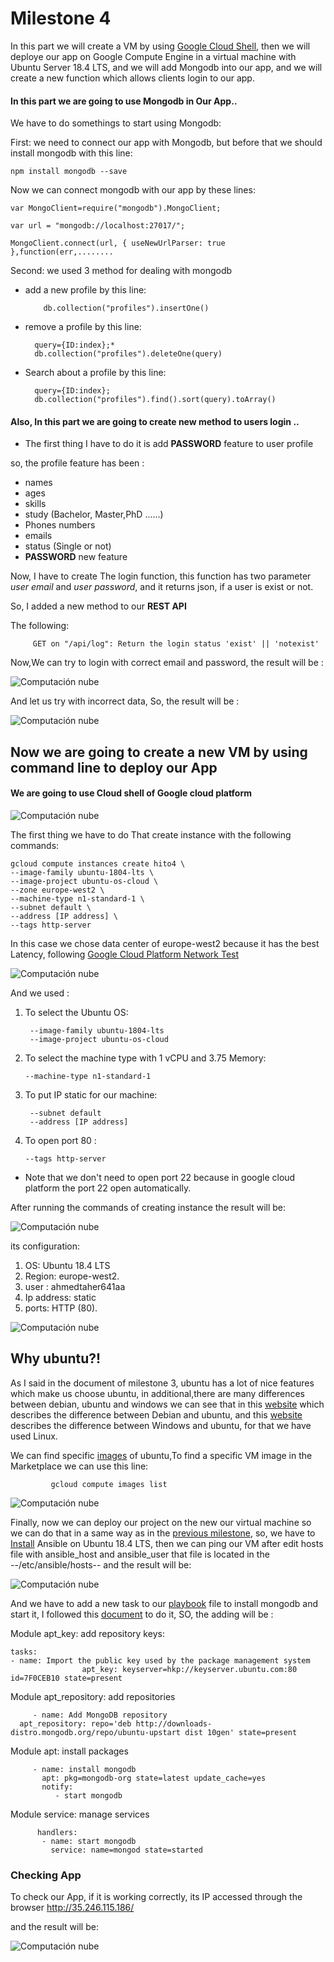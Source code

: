 # Milestone 4


In this part we will create a VM by using [Google Cloud Shell](https://cloud.google.com/shell/docs/), then we will deploye our app on Google Compute Engine in a virtual machine with Ubuntu Server 18.4 LTS, and we will add Mongodb into our app, and we will create a new function which allows clients login to our app. 


#### In this part we are going to use Mongodb in Our App..

We have to do somethings to start using Mongodb:

  First: we need to connect our app with Mongodb, but before that we should install mongodb with this line:

    npm install mongodb --save

Now we can connect mongodb with our app by these lines:

    var MongoClient=require("mongodb").MongoClient;

    var url = "mongodb://localhost:27017/";

    MongoClient.connect(url, { useNewUrlParser: true },function(err,........

Second: we used 3 method for dealing with mongodb
 
 * add a new profile by this line:

           db.collection("profiles").insertOne() 

* remove a profile by this line:

    
        query={ID:index};*
        db.collection("profiles").deleteOne(query)

* Search about a profile by this line:

        query={ID:index};
        db.collection("profiles").find().sort(query).toArray()

#### Also, In this part we are going to create new method to users login ..


* The first thing I have to do it is add **PASSWORD** feature to user profile

so, the profile feature has been :

* names
* ages
* skills
* study (Bachelor, Master,PhD ......)
* Phones numbers
* emails
* status (Single or not)
* **PASSWORD** new feature 

Now, I have to create The login function, this function has two parameter *user email* and *user password*, and it returns json, if a user is exist or not.

So, I added a new method to our **REST API** 

 The following:
    
         GET on "/api/log": Return the login status 'exist' || 'notexist'


Now,We can try to login with correct email and password, the result will be :

![Computación nube](https://github.com/AbdullahTaher93/CCMYproject/blob/master/docs/image/logincase1.jpg)

And let us try with incorrect data, So, the result will be :

![Computación nube](https://github.com/AbdullahTaher93/CCMYproject/blob/master/docs/image/logincase2.jpg)


## Now we are going to create a new VM by using command line to deploy our App

#### We are going to use Cloud shell of Google cloud platform



![Computación nube](https://github.com/AbdullahTaher93/CCMYproject/blob/master/docs/image/cliofgoogle.jpg)

The first thing we have to do That create instance with the following commands:

    gcloud compute instances create hito4 \
    --image-family ubuntu-1804-lts \
    --image-project ubuntu-os-cloud \
    --zone europe-west2 \
    --machine-type n1-standard-1 \
    --subnet default \
    --address [IP address] \
    --tags http-server 




In this case we chose data center of europe-west2 because it has the best Latency, following [Google Cloud Platform Network Test](https://cloudharmony.com/speedtest-for-google:storage) 



![Computación nube](https://github.com/AbdullahTaher93/CCMYproject/blob/master/docs/image/testgoogle.jpg)

And we used :
 1. To select the Ubuntu OS:

         --image-family ubuntu-1804-lts
         --image-project ubuntu-os-cloud

 2. To select the machine type with 1 vCPU and 3.75 Memory:
     
        --machine-type n1-standard-1

 3. To put IP static for our machine: 

         --subnet default 
         --address [IP address] 

 4. To open port 80 :
      
        --tags http-server 

* Note that we don't need to open port 22 because in google cloud platform the port 22 open automatically.



After running the commands of creating instance the result will be: 

![Computación nube](https://github.com/AbdullahTaher93/CCMYproject/blob/master/docs/image/createVM.jpg)


its configuration:
   
   1. OS: Ubuntu 18.4 LTS 
   2. Region: europe-west2.
   3. user : ahmedtaher641aa
   4. Ip address: static
   5. ports: HTTP (80).


![Computación nube](https://github.com/AbdullahTaher93/CCMYproject/blob/master/docs/image/ubuntucfg.jpg)

## Why ubuntu?!

As I said in the document of milestone 3, ubuntu has a lot of nice features which make us choose ubuntu, in additional,there are many differences between debian, ubuntu and windows we can see that in this [website](https://linuxconfig.org/debian-vs-ubuntu) which describes the difference between Debian and ubuntu, and this [website](https://www.techulator.com/experts/3039-Fundamental-differences-between-Ubuntu-and-Windows.aspx) describes the difference between Windows and ubuntu, for that we have used Linux.


We can find specific [images](https://docs.microsoft.com/en-us/azure/virtual-machines/linux/cli-ps-findimage) of ubuntu,To find a specific VM image in the Marketplace we can use this line:

             gcloud compute images list

![Computación nube](https://github.com/AbdullahTaher93/CCMYproject/blob/master/docs/image/ubuntuimage.jpg)



Finally, now we can deploy our project on the new our virtual machine so we can do that in a same way as in the [previous milestone](https://github.com/AbdullahTaher93/CCMYproject/blob/master/docs/Hito3.md), so, we have to [Install](https://www.digitalocean.com/community/tutorials/how-to-install-and-configure-ansible-on-ubuntu-18-04) Ansible on Ubuntu 18.4 LTS, then we can ping our VM after edit hosts file with ansible_host and ansible_user that file is located in the   
--/etc/ansible/hosts-- and the result will be:

![Computación nube](https://github.com/AbdullahTaher93/CCMYproject/blob/master/docs/image/testwithansible1.jpg)


And we have to add a new task to our [playbook](https://github.com/AbdullahTaher93/CCMYproject/blob/master/provision/playbook.yml) file to install mongodb and start it, I followed this [document](https://cloudmesh.github.io/classes/lesson/devops/ansible/ansible-appendix.html) to do it, SO, the adding will be :

Module apt_key: add repository keys:
                
    tasks:
    - name: Import the public key used by the package management system
                    apt_key: keyserver=hkp://keyserver.ubuntu.com:80 id=7F0CEB10 state=present


Module apt_repository: add repositories

         - name: Add MongoDB repository
      apt_repository: repo='deb http://downloads-distro.mongodb.org/repo/ubuntu-upstart dist 10gen' state=present

Module apt: install packages

         - name: install mongodb
           apt: pkg=mongodb-org state=latest update_cache=yes
           notify:
              - start mongodb

Module service: manage services

          handlers:
           - name: start mongodb
             service: name=mongod state=started











### Checking App 

To check our App, if it is working correctly, its IP accessed through the browser http://35.246.115.186/

  and the result will be:



![Computación nube](https://github.com/AbdullahTaher93/CCMYproject/blob/master/docs/image/VMIP2.jpg)






       










